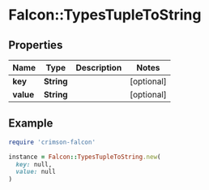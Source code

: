# Falcon::TypesTupleToString

## Properties

| Name | Type | Description | Notes |
| ---- | ---- | ----------- | ----- |
| **key** | **String** |  | [optional] |
| **value** | **String** |  | [optional] |

## Example

```ruby
require 'crimson-falcon'

instance = Falcon::TypesTupleToString.new(
  key: null,
  value: null
)
```

